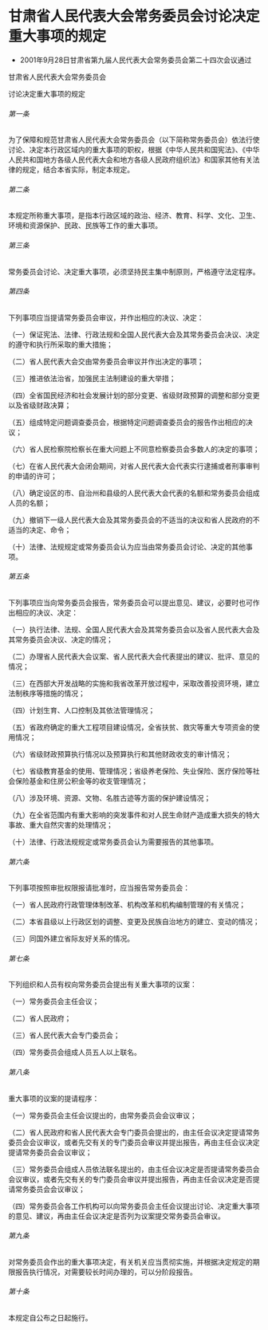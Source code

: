 # 甘肃省人民代表大会常务委员会讨论决定重大事项的规定

- 2001年9月28日甘肃省第九届人民代表大会常务委员会第二十四次会议通过

<!-- INFO END -->

甘肃省人民代表大会常务委员会

讨论决定重大事项的规定

###### 第一条

为了保障和规范甘肃省人民代表大会常务委员会（以下简称常务委员会）依法行使讨论、决定本行政区域内的重大事项的职权，根据《中华人民共和国宪法》、《中华人民共和国地方各级人民代表大会和地方各级人民政府组织法》和国家其他有关法律的规定，结合本省实际，制定本规定。

###### 第二条

本规定所称重大事项，是指本行政区域的政治、经济、教育、科学、文化、卫生、环境和资源保护、民政、民族等工作的重大事项。

###### 第三条

常务委员会讨论、决定重大事项，必须坚持民主集中制原则，严格遵守法定程序。

###### 第四条

下列事项应当提请常务委员会审议，并作出相应的决议、决定：

（一）保证宪法、法律、行政法规和全国人民代表大会及其常务委员会决议、决定的遵守和执行所采取的重大措施；

（二）省人民代表大会交由常务委员会审议并作出决定的事项；

（三）推进依法治省，加强民主法制建设的重大举措；

（四）全省国民经济和社会发展计划的部分变更、省级财政预算的调整和部分变更以及省级财政决算；

（五）组成特定问题调查委员会，根据特定问题调查委员会的报告作出相应的决议；

（六）省人民检察院检察长在重大问题上不同意检察委员会多数人的决定的事项；

（七）在省人民代表大会闭会期间，对省人民代表大会代表实行逮捕或者刑事审判的申请的许可；

（八）确定设区的市、自治州和县级的人民代表大会代表的名额和常务委员会组成人员的名额；

（九）撤销下一级人民代表大会及其常务委员会的不适当的决议和省人民政府的不适当的决定、命令；

（十）法律、法规规定或常务委员会认为应当由常务委员会讨论、决定的其他事项。

###### 第五条

下列事项应当向常务委员会报告，常务委员会可以提出意见、建议，必要时也可作出相应的决议、决定：

（一）执行法律、法规、全国人民代表大会及其常务委员会以及省人民代表大会及其常务委员会决议、决定的情况；

（二）办理省人民代表大会议案、省人民代表大会代表提出的建议、批评、意见的情况；

（三）在西部大开发战略的实施和我省改革开放过程中，采取改善投资环境，建立法制秩序等措施的情况；

（四）计划生育、人口控制及其依法管理情况；

（五）省政府确定的重大工程项目建设情况，全省扶贫、救灾等重大专项资金的使用情况；

（六）省级财政预算执行情况以及预算执行和其他财政收支的审计情况；

（七）省级教育基金的使用、管理情况；省级养老保险、失业保险、医疗保险等社会保险基金和住房公积金等的收支管理情况；

（八）涉及环境、资源、文物、名胜古迹等方面的保护建设情况；

（九）在全省范围内有重大影响的突发事件和对人民生命财产造成重大损失的特大事故、重大自然灾害的处理情况；

（十）法律、行政法规规定或常务委员会认为需要报告的其他事项。

###### 第六条

下列事项按照审批权限报请批准时，应当报告常务委员会：

（一）省人民政府行政管理体制改革、机构改革和机构编制管理的有关情况；

（二）本省县级以上行政区划的调整、变更及民族自治地方的建立、变动的情况；

（三）同国外建立省际友好关系的情况。

###### 第七条

下列组织和人员有权向常务委员会提出有关重大事项的议案：

（一）常务委员会主任会议；

（二）省人民政府；

（三）省人民代表大会专门委员会；

（四）常务委员会组成人员五人以上联名。

###### 第八条

重大事项的议案的提请程序：

（一）常务委员会主任会议提出的，由常务委员会会议审议；

（二）省人民政府和省人民代表大会专门委员会提出的，由主任会议决定提请常务委员会会议审议，或者先交有关的专门委员会审议并提出报告，再由主任会议决定提请常务委员会会议审议；

（三）常务委员会组成人员依法联名提出的，由主任会议决定是否提请常务委员会会议审议，或者先交有关的专门委员会审议并提出报告，再由主任会议决定是否提请常务委员会会议审议；

（四）常务委员会各工作机构可以向常务委员会主任会议提出讨论、决定重大事项的意见、建议，再由主任会议决定是否列为议案提交常务委员会审议。

###### 第九条

对常务委员会作出的重大事项决定，有关机关应当贯彻实施，并根据决定规定的期限报告执行情况，对需要较长时间办理的，可以分阶段报告。

###### 第十条

本规定自公布之日起施行。
